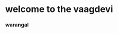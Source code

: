 <!DOCTYPE html>
<html lang="en">
<head>
    <meta charset="UTF-8">
    <meta http-equiv="X-UA-Compatible" content="IE=edge">
    <meta name="viewport" content="width=device-width, initial-scale=1.0">
    <title>shruthi</title>
</head>
<body>
 <h1>welcome to the vaagdevi</h1>
 <h3>warangal</h3>
</body>
</html> 
